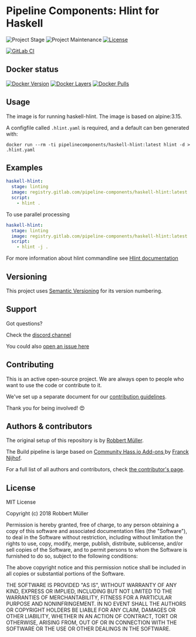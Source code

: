 # Pipeline Components: Hlint for Haskell

![Project Stage][project-stage-shield]
![Project Maintenance][maintenance-shield]
[![License][license-shield]](LICENSE)

[![GitLab CI][gitlabci-shield]][gitlabci]

## Docker status

[![Docker Version][version-shield]][microbadger]
[![Docker Layers][layers-shield]][microbadger]
[![Docker Pulls][pulls-shield]][dockerhub]

## Usage

The image is for running haskell-hlint.
The image is based on alpine:3.15.

A configfile called `.hlint.yaml` is required, and a default can ben generated with:

`docker run --rm -ti pipelinecomponents/haskell-hlint:latest hlint -d > .hlint.yaml`

## Examples

```yaml
haskell-hlint:
  stage: linting
  image: registry.gitlab.com/pipeline-components/haskell-hlint:latest
  script:
    - hlint .
```

To use parallel processing

```yaml
haskell-hlint:
  stage: linting
  image: registry.gitlab.com/pipeline-components/haskell-hlint:latest
  script:
    - hlint -j .
```

For more information about hlint commandline see [Hlint documentation](https://github.com/ndmitchell/hlint#installing-and-running-hlint)

## Versioning

This project uses [Semantic Versioning][semver] for its version numbering.

## Support

Got questions?

Check the [discord channel][discord]

You could also [open an issue here][issue]

## Contributing

This is an active open-source project. We are always open to people who want to
use the code or contribute to it.

We've set up a separate document for our [contribution guidelines](CONTRIBUTING.md).

Thank you for being involved! :heart_eyes:

## Authors & contributors

The original setup of this repository is by [Robbert Müller][mjrider].

The Build pipeline is large based on [Community Hass.io Add-ons
][hassio-addons] by [Franck Nijhof][frenck].

For a full list of all authors and contributors,
check [the contributor's page][contributors].

## License

MIT License

Copyright (c) 2018 Robbert Müller

Permission is hereby granted, free of charge, to any person obtaining a copy
of this software and associated documentation files (the "Software"), to deal
in the Software without restriction, including without limitation the rights
to use, copy, modify, merge, publish, distribute, sublicense, and/or sell
copies of the Software, and to permit persons to whom the Software is
furnished to do so, subject to the following conditions:

The above copyright notice and this permission notice shall be included in all
copies or substantial portions of the Software.

THE SOFTWARE IS PROVIDED "AS IS", WITHOUT WARRANTY OF ANY KIND, EXPRESS OR
IMPLIED, INCLUDING BUT NOT LIMITED TO THE WARRANTIES OF MERCHANTABILITY,
FITNESS FOR A PARTICULAR PURPOSE AND NONINFRINGEMENT. IN NO EVENT SHALL THE
AUTHORS OR COPYRIGHT HOLDERS BE LIABLE FOR ANY CLAIM, DAMAGES OR OTHER
LIABILITY, WHETHER IN AN ACTION OF CONTRACT, TORT OR OTHERWISE, ARISING FROM,
OUT OF OR IN CONNECTION WITH THE SOFTWARE OR THE USE OR OTHER DEALINGS IN THE
SOFTWARE.

[commits]: https://gitlab.com/pipeline-components/haskell-hlint/-/commits/master
[contributors]: https://gitlab.com/pipeline-components/haskell-hlint/-/graphs/master
[dockerhub]: https://hub.docker.com/r/pipelinecomponents/haskell-hlint
[license-shield]: https://img.shields.io/badge/License-MIT-green.svg
[mjrider]: https://gitlab.com/mjrider
[discord]: https://discord.gg/vhxWFfP
[gitlabci-shield]: https://img.shields.io/gitlab/pipeline/pipeline-components/haskell-hlint.svg
[gitlabci]: https://gitlab.com/pipeline-components/haskell-hlint/-/commits/master
[issue]: https://gitlab.com/pipeline-components/haskell-hlint/issues
[keepchangelog]: http://keepachangelog.com/en/1.0.0/
[layers-shield]: https://images.microbadger.com/badges/image/pipelinecomponents/haskell-hlint.svg
[maintenance-shield]: https://img.shields.io/maintenance/yes/2022.svg
[microbadger]: https://microbadger.com/images/pipelinecomponents/haskell-hlint
[project-stage-shield]: https://img.shields.io/badge/project%20stage-production%20ready-brightgreen.svg
[pulls-shield]: https://img.shields.io/docker/pulls/pipelinecomponents/haskell-hlint.svg
[releases]: https://gitlab.com/pipeline-components/haskell-hlint/tags
[repository]: https://gitlab.com/pipeline-components/haskell-hlint
[semver]: http://semver.org/spec/v2.0.0.html
[version-shield]: https://images.microbadger.com/badges/version/pipelinecomponents/haskell-hlint.svg

[frenck]: https://github.com/frenck
[hassio-addons]: https://github.com/hassio-addons

